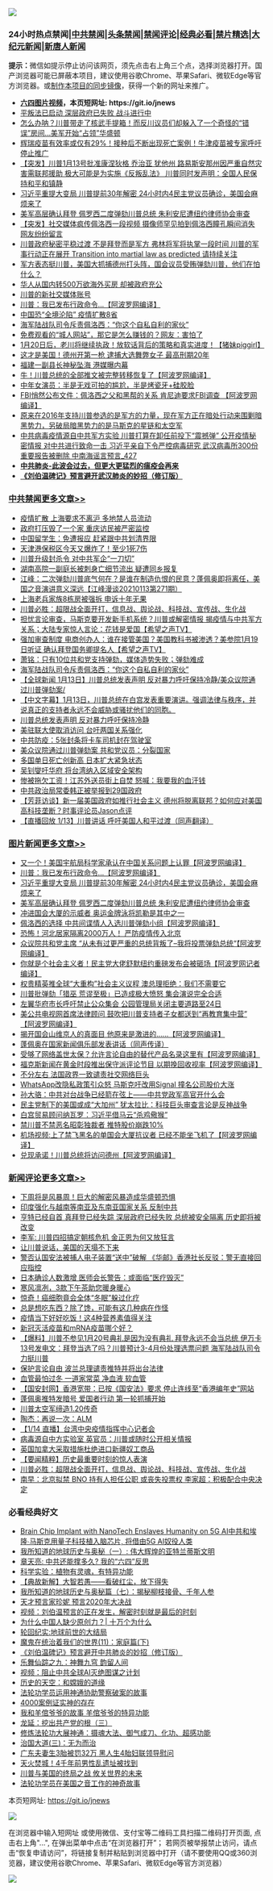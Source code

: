 ![](https://raw.githubusercontent.com/fqnews/bnews/master/64photo/fqnews-qr.jpg)

<div id="tt">
<h3>24小时热点禁闻|<a href="#%E4%B8%AD%E5%85%B1%E7%A6%81%E9%97%BB%E6%9B%B4%E5%A4%9A%E6%96%87%E7%AB%A0">中共禁闻</a>|<a href="#%E5%9B%BE%E7%89%87%E6%96%B0%E9%97%BB%E6%9B%B4%E5%A4%9A%E6%96%87%E7%AB%A0">头条禁闻</a>|<a href="#%E6%96%B0%E9%97%BB%E8%AF%84%E8%AE%BA%E6%9B%B4%E5%A4%9A%E6%96%87%E7%AB%A0">禁闻评论|<a href="#%E5%BF%85%E7%9C%8B%E7%BB%8F%E5%85%B8%E5%A5%BD%E6%96%87">经典必看|<a href="/video.md#%E7%A6%81%E7%89%87%E7%B2%BE%E9%80%89">禁片精选</a>|<a href="https://github.com/fqnews/djy/blob/master/gb/nf1351518.md#1">大纪元新闻</a>|<a href="https://github.com/fqnews/ntdtv/blob/master/gb/prog204.md#1">新唐人新闻</a></h3>
<div><b>提示：</b>微信如提示停止访问该网页，须先点击右上角三个点，选择浏览器打开。国产浏览器可能已屏蔽本项目，建议使用谷歌Chrome、苹果Safari、微软Edge等官方浏览器。或<a href="https://github.com/fqnews/bnews/blob/master/%E5%88%B6%E4%BD%9Cgit%E7%A6%81%E9%97%BB%E9%95%9C%E5%83%8F.md">制作本项目的同步镜像</a>，获得一个新的网址来推广。</div>
<ul>
<li><b><a href="http://d1.bdrive.tk/64.mp4" target="_blank">六四图片视频</a>，本页短网址: https://git.io/jnews</b></li>
<li><a href="/comments/20210113/1466861.md">平叛法已启动 深层政府已失败 战斗进行中</a></li>
<li><a href="/comments/20210113/1466787.md">怎么办呐？川普带走了核武手提箱！而反川议员们却躲入了一个奇怪的“错误”房间…美军开始“占领”华盛顿</a></li>
<li><a href="/comments/20210113/1466954.md">辉瑞疫苗有效率或仅有29%！接种后不断出现死亡案例！牛津疫苗被专家呼吁停止推广</a></li>
<li><a href="/comments/20210114/1467127.md">【突发】川普1月13号批准康涅狄格 乔治亚 犹他州 路易斯安那州因严重自然灾害需联邦援助   极大可能是为实施《反叛乱法》  川普同时发声明：全国人民保持和平和镇静</a></li>
<li><a href="/topimagenews/20210114/1467182.md">习近平重提大变局 川普提前30年解密 24小时内4民主党议员确诊，美国会麻烦来了</a></li>
<li><a href="/topimagenews/20210114/1467062.md">美军高层确认拜登 佩罗西二度弹劾川普总统 朱利安尼遭纽约律师协会审查</a></li>
<li><a href="/comments/20210114/1467393.md">【突发】社交媒体疯传佩洛西一段视频  摄像师罕见拍到佩洛西瞳孔瞬间消失 网友纷纷留言</a></li>
<li><a href="/comments/20210114/1467249.md">川普政府秘密平稳过渡 不是拜登而是军方 弗林将军将执掌一段时间 川普的军事行动正在展开 Transition into martial law as predicted 请持续关注</a></li>
<li><a href="/bannedvideo/20210114/1467154.md">军方表态挺川普，美国大抓捕德州打头阵，国会议员受贿弹劾川普，他们在怕什么？</a></li>
<li><a href="/cnnews/20210114/1467167.md">华人从国内转500万欲海外买房 却被政府充公</a></li>
<li><a href="/cbnews/20210114/1467140.md">川普的新社交媒体账号</a></li>
<li><a href="/topimagenews/20210114/1467344.md">川普：我已发布行政命令...【阿波罗网编译】</a></li>
<li><a href="/cnnews/20210114/1467125.md">中国恐“全境沦陷” 疫情扩散8省</a></li>
<li><a href="/cbnews/20210114/1467345.md">海军陆战队司令斥责佩洛西：“你这个自私自利的家伙”</a></li>
<li><a href="/cnnews/20210114/1467218.md">免费观看的“城人网站”，那它是怎么赚钱的？网友：害怕了</a></li>
<li><a href="/bannedvideo/20210114/1467372.md">1月20日后，老川将继续执政！放软话背后的策略和真实进度！【猪妹piggirl】</a></li>
<li><a href="/comments/20210114/1467314.md">这才是美国！德州开第一枪 逮捕大选舞弊女子 最高刑期20年</a></li>
<li><a href="/cnnews/20210113/1466903.md">福建一副县长神秘坠海 港媒曝内幕</a></li>
<li><a href="/cnnews/20210114/1467427.md">牛！川普总统的全部推文被完整转移恢复了【阿波罗网编译】</a></li>
<li><a href="/yule/20210114/1467133.md">中年女演员：半是无戏可拍的尴尬，半是烤瓷牙+硅胶脸</a></li>
<li><a href="/cnnews/20210114/1467403.md">FBI悄然公布文件：佩洛西之父和黑帮的关系 肯尼迪要求FBI调查 【阿波罗网编译】</a></li>
<li><a href="/bannedvideo/20210114/1467397.md">原来在2016年支持川普参选的是军方的力量，现在军方正在暗处行动来围剿暗黑势力，另破局暗黑势力的是马斯克的星链和太空军</a></li>
<li><a href="/comments/20210114/1467118.md">中共病毒疫情源自中共军方实验 川普打算在卸任前投下“震撼弹” 公开疫情秘密情报 对中共进行致命一击 习近平亲自下令严控病毒研究 武汉病毒所300份重要报告被删除 中南海谣言预言_427</a></li>
<li><b><a href="/comments/20200211/1275071.md" target="_blank">中共肺炎-此波会过去，但更大更猛烈的瘟疫会再来</a></b></li>
<li><b><a href="/comments/20200207/1272816.md" target="_blank">《刘伯温碑记》预言避开武汉肺炎的妙招（修订版）</a></b></li>
</ul>
</div>

<div class="catlist">
<h3><a href="/cbnews/" target="_blank">中共禁闻</a><span><a href="/cbnews/" target="_blank" rel="nofollow">更多文章>></a></span></h3>
<ul>
<li><a href="/cbnews/20210114/1467534.md" target="_blank">疫情扩散 上海要求不离沪 多地禁人员流动</a></li>
<li><a href="/cbnews/20210114/1467526.md" target="_blank">政府打压毁了一个家 重庆访民被严密监控</a></li>
<li><a href="/cbnews/20210114/1467515.md" target="_blank">中国留学生：免遭报应 赶紧跟中共划清界限</a></li>
<li><a href="/cbnews/20210114/1467514.md" target="_blank">天津港保税区今天又爆炸了！至少1死7伤</a></li>
<li><a href="/cbnews/20210114/1467466.md" target="_blank">川普升级封杀令 对中共军企“一刀切”</a></li>
<li><a href="/cbnews/20210114/1467465.md" target="_blank">湖南高院一副庭长被刺身亡细节流出 疑遭同乡报复</a></li>
<li><a href="/cbnews/20210114/1467430.md" target="_blank">江峰：二次弹劾川普底气何在？是谁在制造仇恨的民意？蓬佩奥即将离任，美国之音演讲意义深远【江峰漫谈20210113第271期）</a></li>
<li><a href="/cbnews/20210114/1467425.md" target="_blank">上海老兵家族8栋房被强拆 申诉十年无果</a></li>
<li><a href="/comments/20210114/1467409.md" target="_blank">川普必胜：超限战全面开打，信息战、舆论战、科技战、宣传战、生化战</a></li>
<li><a href="/cbnews/20210114/1467399.md" target="_blank">担忧言论审查，马斯克要开发新手机系统？川普或解密情报 揭疫情与中共军方关系；大陆专家惊人言论：花钱是爱国【希望之声TV】</a></li>
<li><a href="/cbnews/20210114/1467386.md" target="_blank">强加审查制度 电商创办人：谁在接管美国？美国教科书被渗透？美参院1月19日听证 确认拜登国务卿提名人【希望之声TV】</a></li>
<li><a href="/cbnews/20210114/1467377.md" target="_blank">萧铭：只有10位共和党支持弹劾，媒体造势失败；弹劾难成</a></li>
<li><a href="/cbnews/20210114/1467345.md" target="_blank">海军陆战队司令斥责佩洛西：“你这个自私自利的家伙”</a></li>
<li><a href="/cbnews/20210114/1467346.md" target="_blank">【全球新闻 1月13日】川普总统发表声明 反对暴力呼吁保持冷静/美众议院通过川普弹劾案/</a></li>
<li><a href="/cbnews/20210114/1467328.md" target="_blank">【中文字幕】1月13日，川普总统在白宫发表重要演讲。强调法律与秩序，并说真正的支持者永远不会威胁或骚扰他们的同胞。</a></li>
<li><a href="/cbnews/20210114/1467323.md" target="_blank">川普总统发表声明 反对暴力呼吁保持冷静</a></li>
<li><a href="/cbnews/20210114/1467322.md" target="_blank">美驻联大使取消访问 台吁两国关系强化</a></li>
<li><a href="/cbnews/20210114/1467321.md" target="_blank">中共防疫：5张封条将卡车司机封在驾驶室</a></li>
<li><a href="/cbnews/20210114/1467298.md" target="_blank">美众议院通过川普弹劾案 共和党议员：分裂国家</a></li>
<li><a href="/cbnews/20210114/1467297.md" target="_blank">多国单日死亡创新高 日本扩大紧急状态</a></li>
<li><a href="/cbnews/20210114/1467294.md" target="_blank">吴钊燮吁华府  将台湾纳入区域安全架构</a></li>
<li><a href="/cbnews/20210114/1467292.md" target="_blank">惨被拖欠工资！江苏外送员街上自焚 怒喊：我要我的血汗钱</a></li>
<li><a href="/cbnews/20210114/1467266.md" target="_blank">中共政治局常委韩正被举报到29国政府</a></li>
<li><a href="/cbnews/20210114/1467265.md" target="_blank">【芳菲访谈】新一届美国政府如推行社会主义 德州将脱离联邦？如何应对美国高科技垄断？时事评论员Jason点评</a></li>
<li><a href="/cbnews/20210114/1467264.md" target="_blank">【直播回放 1/13】川普讲话 呼吁美国人和平过渡（同声翻译）</a></li>

</ul>
</div>
<div class="catlist">
<h3><a href="/topimagenews/" target="_blank">图片新闻</a><span><a href="/topimagenews/" target="_blank" rel="nofollow">更多文章>></a></span></h3>
<ul>
<li><a href="/topimagenews/20210114/1467441.md" target="_blank">又一个！美国宇航局科学家承认在中国关系问题上认罪【阿波罗网编译】</a></li>
<li><a href="/topimagenews/20210114/1467344.md" target="_blank">川普：我已发布行政命令&#8230;【阿波罗网编译】</a></li>
<li><a href="/topimagenews/20210114/1467182.md" target="_blank">习近平重提大变局 川普提前30年解密 24小时内4民主党议员确诊，美国会麻烦来了</a></li>
<li><a href="/topimagenews/20210114/1467062.md" target="_blank">美军高层确认拜登 佩罗西二度弹劾川普总统 朱利安尼遭纽约律师协会审查</a></li>
<li><a href="/topimagenews/20210114/1467046.md" target="_blank">冲进国会大厦的示威者 奥运金牌泳将凯勒是其中之一</a></li>
<li><a href="/topimagenews/20210114/1467025.md" target="_blank">佩洛西的选择 中共间谍情人入选川普弹劾小组【阿波罗网编译】</a></li>
<li><a href="/topimagenews/20210113/1466698.md" target="_blank">恐怖！河北居家隔离2000万人！ 严防疫情传入北京</a></li>
<li><a href="/topimagenews/20210113/1466528.md" target="_blank">众议院共和党主席 “从未有过更严重的总统背叛了–我将投票弹劾总统“【阿波罗网编译】</a></li>
<li><a href="/topimagenews/20210113/1466490.md" target="_blank">你就是个社会主义者！民主党大佬舒默纽约重磅发布会被砸场【阿波罗网记者编译】</a></li>
<li><a href="/topimagenews/20210113/1466403.md" target="_blank">权贵精英推全球“大重构”社会主义议程 澳总理拒绝：我们不需要它</a></li>
<li><a href="/topimagenews/20210113/1466316.md" target="_blank">川普批弹劾「猎巫 荒谬至极」已造成极大愤怒 集会演说完全合适</a></li>
<li><a href="/topimagenews/20210113/1466308.md" target="_blank">左翼华府市长呼吁禁止公众集会 公园管理局关闭主要道路至24日</a></li>
<li><a href="/topimagenews/20210113/1466306.md" target="_blank">美公共电视网首席法律顾问 鼓吹把川普支持者子女都送到“再教育集中营” 【阿波罗网编译】</a></li>
<li><a href="/topimagenews/20210113/1466289.md" target="_blank">揭开国会山维京人的真面目 他原来是激进的……【阿波罗网编译】</a></li>
<li><a href="/comments/20210112/1465679.md" target="_blank">蓬佩奥在国家新闻俱乐部发表讲话（同声传译）</a></li>
<li><a href="/topimagenews/20210112/1466219.md" target="_blank">受够了网络盖世太保？允许言论自由的替代产品名录这里有【阿波罗网编译】</a></li>
<li><a href="/topimagenews/20210112/1466179.md" target="_blank">福克斯新闻在黄金时段推出保守派评论节目 以期挽回收视率【阿波罗网编译】</a></li>
<li><a href="/topimagenews/20210112/1466041.md" target="_blank">不分左右 法国政界一致谴责社交网络巨头</a></li>
<li><a href="/topimagenews/20210112/1465936.md" target="_blank">WhatsApp改隐私政策引众怒 马斯克吁改用Signal 撞名公司股价大涨</a></li>
<li><a href="/comments/20210112/1465909.md" target="_blank">孙大骆：中共对台战争已经箭在弦上——中共党政军高官开什么会</a></li>
<li><a href="/topimagenews/20210112/1465782.md" target="_blank">民主党制下的美国或成“大加州” 犹太拉比：科技巨头审查言论是反神战争</a></li>
<li><a href="/topimagenews/20210112/1465723.md" target="_blank">白宫贸易顾问纳瓦罗：习近平借马云“杀鸡儆猴”</a></li>
<li><a href="/topimagenews/20210112/1465662.md" target="_blank">禁川普不禁恶名昭彰独裁者 推特股价崩跌10%</a></li>
<li><a href="/topimagenews/20210111/1465507.md" target="_blank">机场视频:上了禁飞黑名的单国会大厦抗议者 已经不能坐飞机了【阿波罗网编译】</a></li>
<li><a href="/topimagenews/20210111/1465255.md" target="_blank">兑现承诺！川普总统将访问德州【阿波罗网编译】</a></li>

</ul>
</div>
<div class="catlist">
<h3><a href="/comments/" target="_blank">新闻评论</a><span><a href="/comments/" target="_blank" rel="nofollow">更多文章>></a></span></h3>
<ul>
<li><a href="/comments/20210114/1467544.md" target="_blank">下周将是风暴周！巨大的解密风暴造成华盛顿恐惧</a></li>
<li><a href="/comments/20210114/1467542.md" target="_blank">印度强化与越南等南亚及东南亚国家关系 反制中共</a></li>
<li><a href="/comments/20210114/1467540.md" target="_blank">亨特已经自首 真拜登已经失踪 深层政府已经失败  总统被安全隔离 历史即将被改变</a></li>
<li><a href="/comments/20210114/1467536.md" target="_blank">李军: 川普四招搞定朝核危机 金正恩为何又放狂言</a></li>
<li><a href="/comments/20210114/1467535.md" target="_blank">让川普说话，美国的天塌不下来</a></li>
<li><a href="/comments/20210114/1467519.md" target="_blank">警否认国安法被捕人电子装置“送中”破解 《华邮》香港社长反驳：警无直接回应指控</a></li>
<li><a href="/comments/20210114/1467510.md" target="_blank">日本确诊人数激增 医师会长警告：或面临“医疗毁灭”</a></li>
<li><a href="/comments/20210114/1467509.md" target="_blank">寒风凛冽，3款下午茶助您暖身暖心</a></li>
<li><a href="/comments/20210114/1467508.md" target="_blank">惊奇！癌细胞竟会全体“冬眠”躲过化疗</a></li>
<li><a href="/comments/20210114/1467507.md" target="_blank">总是想吃东西？除了馋，可能有这几种病在作怪</a></li>
<li><a href="/comments/20210114/1467506.md" target="_blank">疫情当下好好吃饭！这4种营养素值得关注</a></li>
<li><a href="/comments/20210114/1467505.md" target="_blank">新冠灭活疫苗和mRNA疫苗哪个好？</a></li>
<li><a href="/comments/20210114/1467469.md" target="_blank">【爆料】川普不参见1月20号典礼是因为没有典礼  拜登永远不会当总统  伊万卡13号发电文：拜登当选了吗？川普预计3-4月份处理选票问题 海军陆战队司令力挺川普</a></li>
<li><a href="/comments/20210114/1467459.md" target="_blank">保护言论自由 波兰总理谴责推特并将出台法律</a></li>
<li><a href="/comments/20210114/1467458.md" target="_blank">血管最怕过冬 一道家常菜 净血液 软血管</a></li>
<li><a href="/comments/20210114/1467445.md" target="_blank">【国安封网】香港宽带：已按《国安法》要求 停止连线至“香港编年史”网站</a></li>
<li><a href="/comments/20210114/1467440.md" target="_blank">蓬佩奥推特发暗号 爱国者行动 第一轮抓捕开始</a></li>
<li><a href="/comments/20210114/1467439.md" target="_blank">川普太空军缔造1.20传奇</a></li>
<li><a href="/comments/20210114/1467426.md" target="_blank">陶杰：再说一次：ALM</a></li>
<li><a href="/comments/20210114/1467424.md" target="_blank">【1/14 直播】台湾中央疫情指挥中心记者会</a></li>
<li><a href="/comments/20210114/1467421.md" target="_blank">病毒源自中方实验室 英官员：川普或随时公开相关情报</a></li>
<li><a href="/comments/20210114/1467420.md" target="_blank">英国加拿大采取措施杜绝进口新疆奴工商品</a></li>
<li><a href="/comments/20210114/1467415.md" target="_blank">【要闻精粹】历史最重要时刻的惊人表演</a></li>
<li><a href="/comments/20210114/1467409.md" target="_blank">川普必胜：超限战全面开打，信息战、舆论战、科技战、宣传战、生化战</a></li>
<li><a href="/comments/20210114/1467405.md" target="_blank">南早：北京拟禁 BNO 持有人担任公职 或丧失投票权 李家超：积极配合中央决定</a></li>

</ul>
</div>

<div class="catlist">
<h3>必看经典好文</h3>
<ul>
<li><a href="/comments/20200901/1451956.md" target="_blank">Brain Chip Implant with NanoTech Enslaves Humanity on 5G AI中共和埃隆∙马斯克用量子科技植入脑芯片, 将借由5G AI奴役人类</a></li>
<li><a href="/tculture/xiulian/20170611/772817.md" target="_blank">我所知道的地球历史与奥秘（一）: 伟大辉煌的亚特兰蒂斯文明</a></li>
<li><a href="/comments/20200607/1341003.md" target="_blank">章天亮: 中共还能撑多久? 我的“六四”反思</a></li>
<li><a href="/comments/20200605/783205.md" target="_blank">科学实验：植物有灵魂，有特异功能</a></li>
<li><a href="/comments/20201217/1449706.md" target="_blank">【典故新解】大智若愚——看破红尘，放下得失</a></li>
<li><a href="/topimagenews/20171210/868397.md" target="_blank">我所知道的地球历史与奥秘篇（七）：揭秘柳枝接骨、千年人参</a></li>
<li><a href="/topimagenews/20200513/1327828.md" target="_blank">天才预言家珍妮 预言2020年大决战</a></li>
<li><a href="/comments/20200628/1351782.md" target="_blank">视频：刘伯温预言的正在发生，解密时刻就是最后的时刻</a></li>
<li><a href="/ssgc/20200715/1360940.md" target="_blank">为什么中国人缺少原创力？| 十万个为什么</a></li>
<li><a href="/comments/20200920/582873.md" target="_blank">轮回纪实:地球前世的大结局</a></li>
<li><a href="/topimagenews/20180530/950691.md" target="_blank">魔鬼在统治着我们的世界(11)：家庭篇(下)</a></li>
<li><a href="/comments/20200207/1272816.md" target="_blank">《刘伯温碑记》预言避开中共肺炎的妙招（修订版）</a></li>
<li><a href="/tculture/20170718/793528.md" target="_blank">乐舞仙踪之九：神舞九穹 韵留人间</a></li>
<li><a href="/comments/20201221/1451945.md" target="_blank">视频：阻止中共全球AI灭绝图谋之计划</a></li>
<li><a href="/cbnews/20190219/1083302.md" target="_blank">历史的天空：和嫦娥的道缘</a></li>
<li><a href="/cbnews/20170626/780479.md" target="_blank">法轮功学员运用神通协助警察破案的故事</a></li>
<li><a href="/lifebaike/20201113/1430218.md" target="_blank">4000案例证实神的存在</a></li>
<li><a href="/tculture/20200917/1398046.md" target="_blank">我和羊倌爷爷的故事 羊倌爷爷的特异功能</a></li>
<li><a href="/comments/20200929/1405201.md" target="_blank">龙延：挖出共产党的根（三）</a></li>
<li><a href="/comments/20191203/1234383.md" target="_blank">修炼法轮功大展神通：摄魂大法、御气成刀、化功、超感功能</a></li>
<li><a href="/cbnews/20180309/912114.md" target="_blank">治国大道(三)：无为而治</a></li>
<li><a href="/cbnews/20200611/1343037.md" target="_blank">广东夫妻生3胎被罚32万 黑人生4胎妇联领导慰问</a></li>
<li><a href="/ccpdope/20181219/1049286.md" target="_blank">天火焚城！4千年前男性乱遗址被找到</a></li>
<li><a href="/comments/20200908/1392488.md" target="_blank">川普与美国的终局之战 攸关世界的未来</a></li>
<li><a href="/comments/20200511/1326751.md" target="_blank">法轮功学员在美国之音工作的神奇故事</a></li>

</ul>
</div>

本页短网址: https://git.io/jnews

![](https://raw.githubusercontent.com/fqnews/bnews/master/64photo/fqnews-qr.jpg)

在浏览器中输入短网址 或使用微信、支付宝等二维码工具扫描二维码打开页面, 点击右上角"...", 在弹出菜单中点击“在浏览器打开”； 若网页被举报禁止访问，请点击“恢复申请访问”，将链接复制并粘贴到浏览器中打开（请不要使用QQ或360浏览器，建议使用谷歌Chrome、苹果Safari、微软Edge等官方浏览器）

![](https://raw.githubusercontent.com/fqnews/bnews/master/64photo/wx.jpg)